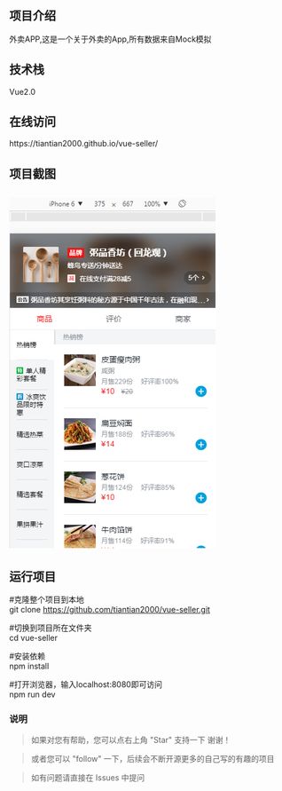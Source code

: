 <h2>项目介绍</h2>

外卖APP,这是一个关于外卖的App,所有数据来自Mock模拟

<h2>技术栈</h2>
Vue2.0

<h2>在线访问</h2>
https://tiantian2000.github.io/vue-seller/

<h2>项目截图<h2>
<img src="https://github.com/tiantian2000/vue-seller/blob/gh-pages/%E7%A4%BA%E4%BE%8B.png"/>

<h2> 运行项目</h2>

#克隆整个项目到本地<br>
git clone https://github.com/tiantian2000/vue-seller.git

#切换到项目所在文件夹<br>
cd vue-seller

#安装依赖<br>
npm install

#打开浏览器，输入localhost:8080即可访问<br>
npm run dev


### 说明
>  如果对您有帮助，您可以点右上角 "Star" 支持一下 谢谢！

>  或者您可以 "follow" 一下，后续会不断开源更多的自己写的有趣的项目

> 如有问题请直接在 Issues 中提问


